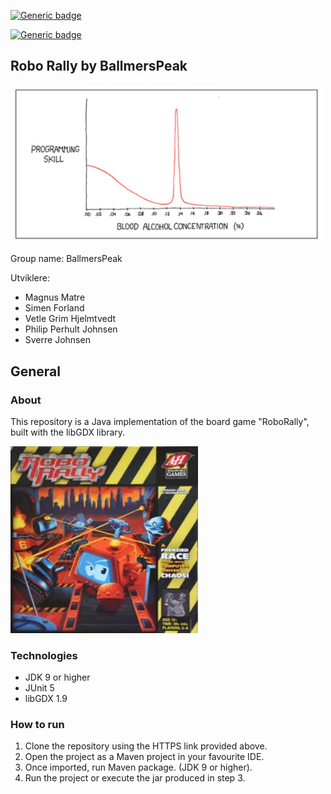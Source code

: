 [![Generic badge](https://img.shields.io/travis/com/inf112-v21/BalmersPeak/development?label=development&style=flat-square
)](https://shields.io/)

[![Generic badge](https://img.shields.io/travis/com/inf112-v21/BalmersPeak/master?label=master&style=flat-square
)](https://shields.io/)

## Robo Rally by BallmersPeak

<img src="assets/logo.jpg"  width="500">

Group name: BallmersPeak 

Utviklere:

-   Magnus Matre
-   Simen Forland
-   Vetle Grim Hjelmtvedt
-   Philip Perhult Johnsen
-   Sverre Johnsen

## General

### About 

This repository is a Java implementation of the board game "RoboRally", built with the libGDX library. 

<img src="assets/roborally.png"  width="300">

### Technologies
-   JDK 9 or higher
-   JUnit 5
-   libGDX 1.9

### How to run

1.  Clone the repository using the HTTPS link provided above.
2.  Open the project as a Maven project in your favourite IDE.
3.  Once imported, run Maven package. (JDK 9 or higher).
4.  Run the project or execute the jar produced in step 3.